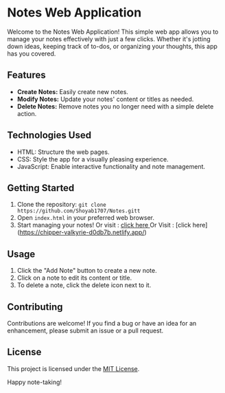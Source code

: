# Notes Web Application

Welcome to the Notes Web Application! This simple web app allows you to manage your notes effectively with just a few clicks. Whether it's jotting down ideas, keeping track of to-dos, or organizing your thoughts, this app has you covered.

## Features

- **Create Notes:** Easily create new notes.
- **Modify Notes:** Update your notes' content or titles as needed.
- **Delete Notes:** Remove notes you no longer need with a simple delete action.

## Technologies Used

- HTML: Structure the web pages.
- CSS: Style the app for a visually pleasing experience.
- JavaScript: Enable interactive functionality and note management.

## Getting Started

1. Clone the repository: `git clone https://github.com/Shoyab1707/Notes.gitt`
2. Open `index.html` in your preferred web browser.
3. Start managing your notes!
   Or visit : [click here ](https://shoyab1707.github.io/Notes/)
   Or Visit : [click here] (https://chipper-valkyrie-d0db7b.netlify.app/)
   
## Usage

1. Click the "Add Note" button to create a new note.
2. Click on a note to edit its content or title.
3. To delete a note, click the delete icon next to it.

## Contributing

Contributions are welcome! If you find a bug or have an idea for an enhancement, please submit an issue or a pull request.

## License

This project is licensed under the [MIT License](LICENSE).

Happy note-taking!
